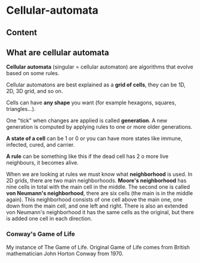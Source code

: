 # Cellular-automata

## Content

## What are cellular automata
**Cellular automata** (singular = cellular automaton) are algorithms that evolve based on some rules. 

Cellular automatons are best explained as a **grid of cells**, they can be 1D, 2D, 3D grid, and so on. 

Cells can have **any shape** you want (for example hexagons, squares, triangles...). 

One "tick" when changes are applied is called **generation**. A new generation is computed by applying rules to one or more older generations. 

**A state of a cell** can be 1 or 0 or you can have more states like immune, infected, cured, and carrier. 

**A rule** can be something like this if the dead cell has 2 o more live neighbours, it becomes alive. 

When we are looking at rules we must know what **neighborhood** is used. In 2D grids, there are two main neighborhoods. **Moore's neighborhood** has nine cells in total with the main cell in the middle. The second one is called **von Neumann's neighborhood**, there are six cells (the main is in the middle again). This neighborhood consists of one cell above the main one, one down from the main cell, and one left and right. There is also an extended von Neumann's neighborhood it has the same cells as the original, but there is added one cell in each direction.
### Conway's Game of Life
My instance of The Game of Life. Original Game of Life comes from British mathematician John Horton Conway from 1970.
